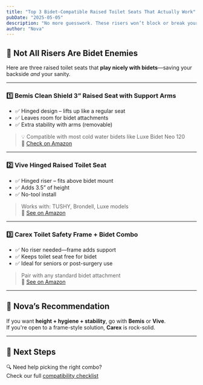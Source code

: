 ```yaml
---
title: "Top 3 Bidet-Compatible Raised Toilet Seats That Actually Work"
pubDate: "2025-05-05"
description: "No more guesswork. These risers won’t block or break your bidet."
author: "Nova"
---
```


## 🚽 Not All Risers Are Bidet Enemies

Here are three raised toilet seats that **play nicely with bidets**—saving your backside *and* your sanity.

---

### 1️⃣ **Bemis Clean Shield 3” Raised Seat with Support Arms**  
- ✅ Hinged design – lifts up like a regular seat  
- ✅ Leaves room for bidet attachments  
- ✅ Extra stability with arms (removable)

> 💡 Compatible with most cold water bidets like Luxe Bidet Neo 120  
> 🔗 [Check on Amazon](https://amzn.to/your-affiliate-link)

---

### 2️⃣ **Vive Hinged Raised Toilet Seat**  
- ✅ Hinged riser – fits above bidet mount  
- ✅ Adds 3.5” of height  
- ✅ No-tool install

> Works with: TUSHY, Brondell, Luxe models  
> 🔗 [See on Amazon](https://amzn.to/3Zb5vQK)

---

### 3️⃣ **Carex Toilet Safety Frame + Bidet Combo**  
- ✅ No riser needed—frame adds support  
- ✅ Keeps toilet seat free for bidet  
- ✅ Ideal for seniors or post-surgery use

> Pair with any standard bidet attachment  
> 🔗 [See on Amazon](https://amzn.to/3Zb5vQK)

---

## 🧠 Nova’s Recommendation

If you want **height + hygiene + stability**, go with **Bemis** or **Vive**.  
If you're open to a frame-style solution, **Carex** is rock-solid.

---

## 💬 Next Steps

🔍 Need help picking the right combo?  
Check our full [compatibility checklist](/blog/compatibility-checklist)
